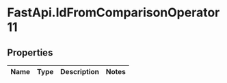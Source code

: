 # FastApi.IdFromComparisonOperator11

## Properties
Name | Type | Description | Notes
------------ | ------------- | ------------- | -------------
